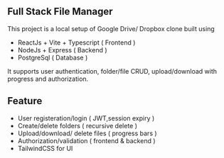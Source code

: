 ## Full Stack File Manager

This project is a local setup of Google Drive/ Dropbox clone built using

- ReactJs + Vite + Typescript ( Frontend )
- NodeJs + Express ( Backend )
- PostgreSql ( Database )

It supports user authentication, folder/file CRUD, upload/download with progress and authorization.

## Feature

- User registeration/login ( JWT,session expiry )
- Create/delete folders ( recursive delete )
- Upload/download/ delete files ( progress bars )
- Authorization/validation ( frontend & backend )
- TailwindCSS for UI
